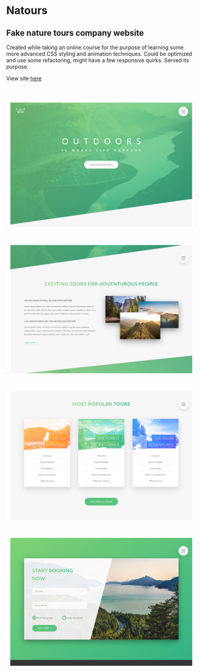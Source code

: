 # Natours

## Fake nature tours company website

Created while taking an online course for the purpose of learning some more advanced CSS styling and animation techniques.  Could be optimized and use some refactoring, might have a few responsive quirks.  Served its purpose.

View site [here](https://ndstephens.github.io/natours/)

<br>

![ss1](screenshots/ss1.png)

<br>

![ss2](screenshots/ss2.png)

<br>

![ss3](screenshots/ss3.png)

<br>

![ss4](screenshots/ss4.png)